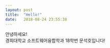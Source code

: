 ```yaml
---
layout: post
title:  "Hello!"
date:   2018-08-24 23:55:38
---
```


안녕하세요! <br>
경희대학교 소프트웨어융합학과 18학번 문석호입니다!
